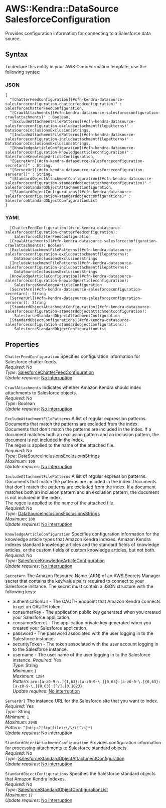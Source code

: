 # AWS::Kendra::DataSource SalesforceConfiguration<a name="aws-properties-kendra-datasource-salesforceconfiguration"></a>

Provides configuration information for connecting to a Salesforce data source\.

## Syntax<a name="aws-properties-kendra-datasource-salesforceconfiguration-syntax"></a>

To declare this entity in your AWS CloudFormation template, use the following syntax:

### JSON<a name="aws-properties-kendra-datasource-salesforceconfiguration-syntax.json"></a>

```
{
  "[ChatterFeedConfiguration](#cfn-kendra-datasource-salesforceconfiguration-chatterfeedconfiguration)" : SalesforceChatterFeedConfiguration,
  "[CrawlAttachments](#cfn-kendra-datasource-salesforceconfiguration-crawlattachments)" : Boolean,
  "[ExcludeAttachmentFilePatterns](#cfn-kendra-datasource-salesforceconfiguration-excludeattachmentfilepatterns)" : DataSourceInclusionsExclusionsStrings,
  "[IncludeAttachmentFilePatterns](#cfn-kendra-datasource-salesforceconfiguration-includeattachmentfilepatterns)" : DataSourceInclusionsExclusionsStrings,
  "[KnowledgeArticleConfiguration](#cfn-kendra-datasource-salesforceconfiguration-knowledgearticleconfiguration)" : SalesforceKnowledgeArticleConfiguration,
  "[SecretArn](#cfn-kendra-datasource-salesforceconfiguration-secretarn)" : String,
  "[ServerUrl](#cfn-kendra-datasource-salesforceconfiguration-serverurl)" : String,
  "[StandardObjectAttachmentConfiguration](#cfn-kendra-datasource-salesforceconfiguration-standardobjectattachmentconfiguration)" : SalesforceStandardObjectAttachmentConfiguration,
  "[StandardObjectConfigurations](#cfn-kendra-datasource-salesforceconfiguration-standardobjectconfigurations)" : SalesforceStandardObjectConfigurationList
}
```

### YAML<a name="aws-properties-kendra-datasource-salesforceconfiguration-syntax.yaml"></a>

```
  [ChatterFeedConfiguration](#cfn-kendra-datasource-salesforceconfiguration-chatterfeedconfiguration): 
    SalesforceChatterFeedConfiguration
  [CrawlAttachments](#cfn-kendra-datasource-salesforceconfiguration-crawlattachments): Boolean
  [ExcludeAttachmentFilePatterns](#cfn-kendra-datasource-salesforceconfiguration-excludeattachmentfilepatterns): 
    DataSourceInclusionsExclusionsStrings
  [IncludeAttachmentFilePatterns](#cfn-kendra-datasource-salesforceconfiguration-includeattachmentfilepatterns): 
    DataSourceInclusionsExclusionsStrings
  [KnowledgeArticleConfiguration](#cfn-kendra-datasource-salesforceconfiguration-knowledgearticleconfiguration): 
    SalesforceKnowledgeArticleConfiguration
  [SecretArn](#cfn-kendra-datasource-salesforceconfiguration-secretarn): String
  [ServerUrl](#cfn-kendra-datasource-salesforceconfiguration-serverurl): String
  [StandardObjectAttachmentConfiguration](#cfn-kendra-datasource-salesforceconfiguration-standardobjectattachmentconfiguration): 
    SalesforceStandardObjectAttachmentConfiguration
  [StandardObjectConfigurations](#cfn-kendra-datasource-salesforceconfiguration-standardobjectconfigurations): 
    SalesforceStandardObjectConfigurationList
```

## Properties<a name="aws-properties-kendra-datasource-salesforceconfiguration-properties"></a>

`ChatterFeedConfiguration`  <a name="cfn-kendra-datasource-salesforceconfiguration-chatterfeedconfiguration"></a>
Specifies configuration information for Salesforce chatter feeds\.  
*Required*: No  
*Type*: [SalesforceChatterFeedConfiguration](aws-properties-kendra-datasource-salesforcechatterfeedconfiguration.md)  
*Update requires*: [No interruption](https://docs.aws.amazon.com/AWSCloudFormation/latest/UserGuide/using-cfn-updating-stacks-update-behaviors.html#update-no-interrupt)

`CrawlAttachments`  <a name="cfn-kendra-datasource-salesforceconfiguration-crawlattachments"></a>
Indicates whether Amazon Kendra should index attachments to Salesforce objects\.  
*Required*: No  
*Type*: Boolean  
*Update requires*: [No interruption](https://docs.aws.amazon.com/AWSCloudFormation/latest/UserGuide/using-cfn-updating-stacks-update-behaviors.html#update-no-interrupt)

`ExcludeAttachmentFilePatterns`  <a name="cfn-kendra-datasource-salesforceconfiguration-excludeattachmentfilepatterns"></a>
A list of regular expression patterns\. Documents that match the patterns are excluded from the index\. Documents that don't match the patterns are included in the index\. If a document matches both an exclusion pattern and an inclusion pattern, the document is not included in the index\.  
The regex is applied to the name of the attached file\.  
*Required*: No  
*Type*: [DataSourceInclusionsExclusionsStrings](aws-properties-kendra-datasource-datasourceinclusionsexclusionsstrings.md)  
*Maximum*: `100`  
*Update requires*: [No interruption](https://docs.aws.amazon.com/AWSCloudFormation/latest/UserGuide/using-cfn-updating-stacks-update-behaviors.html#update-no-interrupt)

`IncludeAttachmentFilePatterns`  <a name="cfn-kendra-datasource-salesforceconfiguration-includeattachmentfilepatterns"></a>
A list of regular expression patterns\. Documents that match the patterns are included in the index\. Documents that don't match the patterns are excluded from the index\. If a document matches both an inclusion pattern and an exclusion pattern, the document is not included in the index\.  
The regex is applied to the name of the attached file\.  
*Required*: No  
*Type*: [DataSourceInclusionsExclusionsStrings](aws-properties-kendra-datasource-datasourceinclusionsexclusionsstrings.md)  
*Maximum*: `100`  
*Update requires*: [No interruption](https://docs.aws.amazon.com/AWSCloudFormation/latest/UserGuide/using-cfn-updating-stacks-update-behaviors.html#update-no-interrupt)

`KnowledgeArticleConfiguration`  <a name="cfn-kendra-datasource-salesforceconfiguration-knowledgearticleconfiguration"></a>
Specifies configuration information for the knowledge article types that Amazon Kendra indexes\. Amazon Kendra indexes standard knowledge articles and the standard fields of knowledge articles, or the custom fields of custom knowledge articles, but not both\.  
*Required*: No  
*Type*: [SalesforceKnowledgeArticleConfiguration](aws-properties-kendra-datasource-salesforceknowledgearticleconfiguration.md)  
*Update requires*: [No interruption](https://docs.aws.amazon.com/AWSCloudFormation/latest/UserGuide/using-cfn-updating-stacks-update-behaviors.html#update-no-interrupt)

`SecretArn`  <a name="cfn-kendra-datasource-salesforceconfiguration-secretarn"></a>
The Amazon Resource Name \(ARN\) of an AWS Secrets Manager secret that contains the key/value pairs required to connect to your Salesforce instance\. The secret must contain a JSON structure with the following keys:  
+ authenticationUrl \- The OAUTH endpoint that Amazon Kendra connects to get an OAUTH token\. 
+ consumerKey \- The application public key generated when you created your Salesforce application\.
+ consumerSecret \- The application private key generated when you created your Salesforce application\.
+ password \- The password associated with the user logging in to the Salesforce instance\.
+ securityToken \- The token associated with the user account logging in to the Salesforce instance\.
+ username \- The user name of the user logging in to the Salesforce instance\.
*Required*: Yes  
*Type*: String  
*Minimum*: `1`  
*Maximum*: `1284`  
*Pattern*: `arn:[a-z0-9-\.]{1,63}:[a-z0-9-\.]{0,63}:[a-z0-9-\.]{0,63}:[a-z0-9-\.]{0,63}:[^/].{0,1023}`  
*Update requires*: [No interruption](https://docs.aws.amazon.com/AWSCloudFormation/latest/UserGuide/using-cfn-updating-stacks-update-behaviors.html#update-no-interrupt)

`ServerUrl`  <a name="cfn-kendra-datasource-salesforceconfiguration-serverurl"></a>
The instance URL for the Salesforce site that you want to index\.  
*Required*: Yes  
*Type*: String  
*Minimum*: `1`  
*Maximum*: `2048`  
*Pattern*: `^(https?|ftp|file):\/\/([^\s]*)`  
*Update requires*: [No interruption](https://docs.aws.amazon.com/AWSCloudFormation/latest/UserGuide/using-cfn-updating-stacks-update-behaviors.html#update-no-interrupt)

`StandardObjectAttachmentConfiguration`  <a name="cfn-kendra-datasource-salesforceconfiguration-standardobjectattachmentconfiguration"></a>
Provides configuration information for processing attachments to Salesforce standard objects\.   
*Required*: No  
*Type*: [SalesforceStandardObjectAttachmentConfiguration](aws-properties-kendra-datasource-salesforcestandardobjectattachmentconfiguration.md)  
*Update requires*: [No interruption](https://docs.aws.amazon.com/AWSCloudFormation/latest/UserGuide/using-cfn-updating-stacks-update-behaviors.html#update-no-interrupt)

`StandardObjectConfigurations`  <a name="cfn-kendra-datasource-salesforceconfiguration-standardobjectconfigurations"></a>
Specifies the Salesforce standard objects that Amazon Kendra indexes\.  
*Required*: No  
*Type*: [SalesforceStandardObjectConfigurationList](aws-properties-kendra-datasource-salesforcestandardobjectconfigurationlist.md)  
*Maximum*: `17`  
*Update requires*: [No interruption](https://docs.aws.amazon.com/AWSCloudFormation/latest/UserGuide/using-cfn-updating-stacks-update-behaviors.html#update-no-interrupt)
